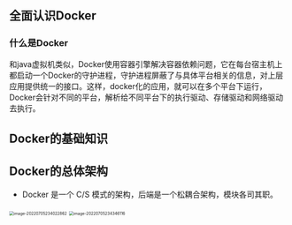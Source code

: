 ## 全面认识Docker

### 什么是Docker

和java虚拟机类似，Docker使用容器引擎解决容器依赖问题，它在每台宿主机上都启动一个Docker的守护进程，守护进程屏蔽了与具体平台相关的信息，对上层应用提供统一的接口。这样，docker化的应用，就可以在多个平台下运行，Docker会针对不同的平台，解析给不同平台下的执行驱动、存储驱动和网络驱动去执行。

## Docker的基础知识

## Docker的总体架构

- Docker 是一个 C/S 模式的架构，后端是一个松耦合架构，模块各司其职。

<img src="https://ldt-typora.oss-cn-shenzhen.aliyuncs.com/img/image-20220705234022862.png" alt="image-20220705234022862" style="zoom:50%;" />

<img src="https://ldt-typora.oss-cn-shenzhen.aliyuncs.com/img/image-20220705234346116.png" alt="image-20220705234346116" style="zoom:50%;" />





